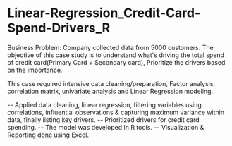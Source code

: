 # Linear-Regression_Credit-Card-Spend-Drivers_R

Business Problem: Company collected data from 5000 customers. The objective of this case study is to understand what's driving the total spend of credit card(Primary Card + Secondary card), Prioritize the drivers based on the importance.

This case required intensive data cleaning/preparation, Factor analysis, correlation matrix, univariate analysis and Linear Regression modeling.

-- Applied data cleaning, linear regression, filtering variables using correlations, influential observations & capturing maximum variance within data, finally listing key drivers. -- Prioritized drivers for credit card spending. -- The model was developed in R tools. -- Visualization & Reporting done using Excel.
